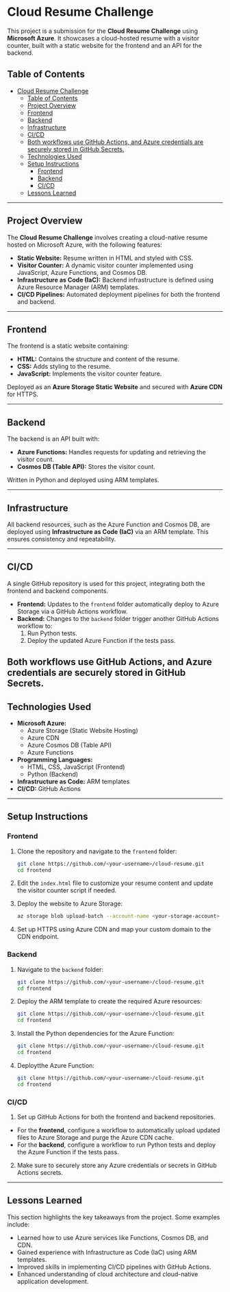 # Cloud Resume Challenge

This project is a submission for the **Cloud Resume Challenge** using **Microsoft Azure**. It showcases a cloud-hosted resume with a visitor counter, built with a static website for the frontend and an API for the backend.

## Table of Contents

- [Cloud Resume Challenge](#cloud-resume-challenge)
  - [Table of Contents](#table-of-contents)
  - [Project Overview](#project-overview)
  - [Frontend](#frontend)
  - [Backend](#backend)
  - [Infrastructure](#infrastructure)
  - [CI/CD](#cicd)
  - [Both workflows use GitHub Actions, and Azure credentials are securely stored in GitHub Secrets.](#both-workflows-use-github-actions-and-azure-credentials-are-securely-stored-in-github-secrets)
  - [Technologies Used](#technologies-used)
  - [Setup Instructions](#setup-instructions)
    - [Frontend](#frontend-1)
    - [Backend](#backend-1)
    - [CI/CD](#cicd-1)
  - [Lessons Learned](#lessons-learned)

---

## Project Overview

The **Cloud Resume Challenge** involves creating a cloud-native resume hosted on Microsoft Azure, with the following features:

- **Static Website:** Resume written in HTML and styled with CSS.
- **Visitor Counter:** A dynamic visitor counter implemented using JavaScript, Azure Functions, and Cosmos DB.
- **Infrastructure as Code (IaC):** Backend infrastructure is defined using Azure Resource Manager (ARM) templates.
- **CI/CD Pipelines:** Automated deployment pipelines for both the frontend and backend.

---

## Frontend

The frontend is a static website containing:

- **HTML:** Contains the structure and content of the resume.
- **CSS:** Adds styling to the resume.
- **JavaScript:** Implements the visitor counter feature.

Deployed as an **Azure Storage Static Website** and secured with **Azure CDN** for HTTPS.

---

## Backend

The backend is an API built with:

- **Azure Functions:** Handles requests for updating and retrieving the visitor count.
- **Cosmos DB (Table API):** Stores the visitor count.

Written in Python and deployed using ARM templates.

---

## Infrastructure

All backend resources, such as the Azure Function and Cosmos DB, are deployed using **Infrastructure as Code (IaC)** via an ARM template. This ensures consistency and repeatability.

---

## CI/CD

A single GitHub repository is used for this project, integrating both the frontend and backend components.

- **Frontend:** Updates to the `frontend` folder automatically deploy to Azure Storage via a GitHub Actions workflow.
- **Backend:** Changes to the `backend` folder trigger another GitHub Actions workflow to:
  1. Run Python tests.
  2. Deploy the updated Azure Function if the tests pass.

## Both workflows use GitHub Actions, and Azure credentials are securely stored in GitHub Secrets.

## Technologies Used

- **Microsoft Azure:**
  - Azure Storage (Static Website Hosting)
  - Azure CDN
  - Azure Cosmos DB (Table API)
  - Azure Functions
- **Programming Languages:**
  - HTML, CSS, JavaScript (Frontend)
  - Python (Backend)
- **Infrastructure as Code:** ARM templates
- **CI/CD:** GitHub Actions

---

## Setup Instructions

### Frontend

1. Clone the repository and navigate to the `frontend` folder:

   ```bash
   git clone https://github.com/<your-username>/cloud-resume.git
   cd frontend
   ```

2. Edit the `index.html` file to customize your resume content and update the visitor counter script if needed.
3. Deploy the website to Azure Storage:

   ```bash
   az storage blob upload-batch --account-name <your-storage-account> --source . --destination '$web'
   ```

4. Set up HTTPS using Azure CDN and map your custom domain to the CDN endpoint.

### Backend

1. Navigate to the `backend` folder:

   ```bash
   git clone https://github.com/<your-username>/cloud-resume.git
   cd frontend
   ```

2. Deploy the ARM template to create the required Azure resources:

   ```bash
   git clone https://github.com/<your-username>/cloud-resume.git
   cd frontend
   ```

3. Install the Python dependencies for the Azure Function:

   ```bash
   git clone https://github.com/<your-username>/cloud-resume.git
   cd frontend
   ```

4. Deploytthe Azure Function:
   ```bash
   git clone https://github.com/<your-username>/cloud-resume.git
   cd frontend
   ```

### CI/CD

1. Set up GitHub Actions for both the frontend and backend repositories.

- For the **frontend**, configure a workflow to automatically upload updated files to Azure Storage and purge the Azure CDN cache.
- For the **backend**, configure a workflow to run Python tests and deploy the Azure Function if the tests pass.

2. Make sure to securely store any Azure credentials or secrets in GitHub Actions secrets.

---

## Lessons Learned

This section highlights the key takeaways from the project. Some examples include:

- Learned how to use Azure services like Functions, Cosmos DB, and CDN.
- Gained experience with Infrastructure as Code (IaC) using ARM templates.
- Improved skills in implementing CI/CD pipelines with GitHub Actions.
- Enhanced understanding of cloud architecture and cloud-native application development.
